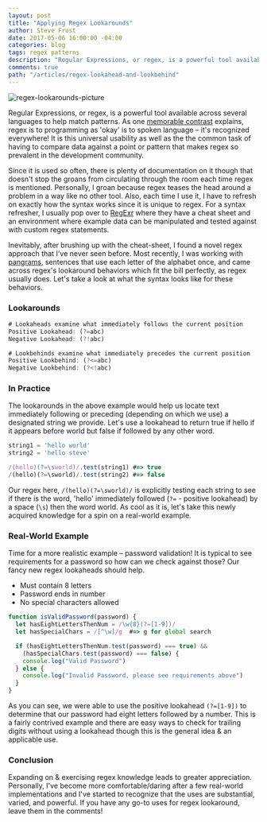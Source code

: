 ```yaml
---
layout: post
title: "Applying Regex Lookarounds"
author: Steve Frost
date: 2017-05-06 16:00:00 -04:00
categories: blog
tags: regex patterns
description: "Regular Expressions, or regex, is a powerful tool available across several languages to help match patterns. As one memorable contrast explains, regex is to programming as 'okay' is to spoken language – it's recognized everywhere! It is this universal usability as well as the the common task of having to compare data against a point or pattern that makes regex so prevalent in the development community."
comments: true
path: "/articles/regex-lookahead-and-lookbehind"
---
```


![regex-lookarounds-picture](/img/blogs/regexlookarounds1.jpg)

Regular Expressions, or regex, is a powerful tool available across several languages to help match patterns. As one [memorable contrast](http://blog.teamtreehouse.com/regular-expressions-10-languages) explains, regex is to programming as 'okay' is to spoken language – it's recognized everywhere! It is this universal usability as well as the the common task of having to compare data against a point or pattern that makes regex so prevalent in the development community.

Since it is used so often, there is plenty of documentation on it though that doesn't stop the groans from circulating through the room each time regex is mentioned. Personally, I groan because regex teases the head around a problem in a way like no other tool. Also, each time I use it, I have to refresh on exactly how the syntax works since it is unique to regex. For a syntax refresher, I usually pop over to [RegExr](http://regexr.com) where they have a cheat sheet and an environment where example data can be manipulated and tested against with custom regex statements.

Inevitably, after brushing up with the cheat-sheet, I found a novel regex approach that I've never seen before. Most recently, I was working with [pangrams](http://www.fun-with-words.com/pang_example.html), sentences that use each letter of the alphabet once, and came across regex's lookaround behaviors which fit the bill perfectly, as regex usually does. Let's take a look at what the syntax looks like for these behaviors.

### Lookarounds

```javascript
# Lookaheads examine what immediately follows the current position
Positive Lookahead: (?=abc)
Negative Lookahead: (?!abc)

# Lookbehinds examine what immediately precedes the current position
Positive Lookbehind: (?<=abc)
Negative Lookbehind: (?<!abc)
```

### In Practice

The lookarounds in the above example would help us locate text immediately following or preceding (depending on which we use) a designated string we provide. Let's use a lookahead to return true if hello if it appears before world but false if followed by any other word.

```javascript
string1 = 'hello world'
string2 = 'hello steve'

/(hello)(?=\sworld)/.test(string1) #=> true
/(hello)(?=\sworld)/.test(string2) #=> false
```

Our regex here, `/(hello)(?=\sworld)/` is explicitly testing each string to see if there is the word, 'hello' immediately followed (`?=` - positive lookahead) by a space (`\s`) then the word world. As cool as it is, let's take this newly acquired knowledge for a spin on a real-world example.

### Real-World Example

Time for a more realistic example – password validation! It is typical to see requirements for a password so how can we check against those? Our fancy new regex lookaheads should help.

* Must contain 8 letters
* Password ends in number
* No special characters allowed

```javascript
function isValidPassword(password) {
  let hasEightLettersThenNum = /\w{8}(?=[1-9])/
  let hasSpecialChars = /[^\w]/g  #=> g for global search

  if (hasEightLettersThenNum.test(password) === true) &&
    (hasSpecialChars.test(password) === false) {
    console.log("Valid Password")
  } else {
    console.log("Invalid Password, please see requirements above")
  }
}
```

As you can see, we were able to use the positive lookahead `(?=[1-9])` to determine that our password had eight letters followed by a number. This is a fairly contrived example and there are easy ways to check for trailing digits without using a lookahead though this is the general idea & an applicable use.

### Conclusion

Expanding on & exercising regex knowledge leads to greater appreciation. Personally, I've become more comfortable/daring after a few real-world implementations and I've started to recognize that the uses are substantial, varied, and powerful. If you have any go-to uses for regex lookaround, leave them in the comments!
